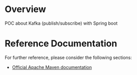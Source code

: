 # Overview
POC about Kafka (publish/subscribe) with Spring boot

# Reference Documentation
For further reference, please consider the following sections:

* [Official Apache Maven documentation](https://maven.apache.org/guides/index.html)